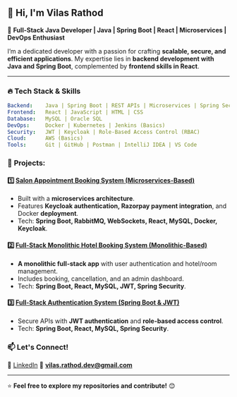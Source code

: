 ## 👋 Hi, I'm **Vilas Rathod**

🚀 **Full-Stack Java Developer | Java | Spring Boot | React | Microservices | DevOps Enthusiast**

I’m a dedicated developer with a passion for crafting **scalable, secure, and efficient applications**. My expertise lies in **backend development with Java and Spring Boot**, complemented by **frontend skills in React**.

---

### 🔥 Tech Stack & Skills

```yaml
Backend:    Java | Spring Boot | REST APIs | Microservices | Spring Security
Frontend:   React | JavaScript | HTML | CSS
Database:   MySQL | Oracle SQL
DevOps:     Docker | Kubernetes | Jenkins (Basics)
Security:   JWT | Keycloak | Role-Based Access Control (RBAC)
Cloud:      AWS (Basics)
Tools:      Git | GitHub | Postman | IntelliJ IDEA | VS Code
````

### 📌 **Projects:**
#### 1️⃣ [Salon Appointment Booking System (Microservices-Based)](https://github.com/Vilas-rathod/full-stack-salon-app.git)
- Built with a **microservices architecture**.
- Features **Keycloak authentication, Razorpay payment integration**, and Docker **deployment**.
- Tech: **Spring Boot, RabbitMQ, WebSockets, React, MySQL, Docker, Keycloak**.
  
#### 2️⃣ [Full-Stack Monolithic Hotel Booking System (Monolithic-Based)](https://github.com/Vilas-rathod/full-stack-hotel-app.git)
- **A monolithic full-stack app** with user authentication and hotel/room management.
- Includes booking, cancellation, and an admin dashboard.
- Tech: **Spring Boot, React, MySQL, JWT, Spring Security**.
  
#### 3️⃣ [Full-Stack Authentication System (Spring Boot & JWT)](https://github.com/Vilas-rathod/full-stack-jwt-security.git)
- Secure APIs with **JWT authentication** and **role-based access control**.
- Tech: **Spring Boot, React, MySQL, Spring Security**.


### 📫 **Let's Connect!**  
💼 [LinkedIn](https://www.linkedin.com/in/vilas-rathod95) 
📧 **vilas.rathod.dev@gmail.com**  

---  
⭐ **Feel free to explore my repositories and contribute!** 😊  

